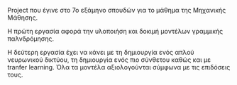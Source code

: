 Project που έγινε στο 7ο εξάμηνο σπουδών για το μάθημα της Μηχανικής Μάθησης.

Η πρώτη εργασία αφορά την υλοποιήση και δοκιμή μοντέλων γραμμικής παλνδρόμησης. 

Η δεύτερη εργασία έχει να κάνει με τη δημιουργία ενός απλού νευρωνικού δικτύου, τη δημιουργία ενός πιο σύνθετου καθώς και με tranfer learning. Όλα τα μοντέλα αξιολογούνται σύμφωνα με τις επιδόσεις τους.
